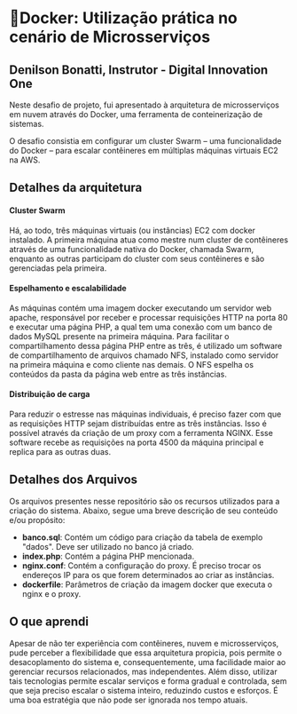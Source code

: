 # 🐋Docker: Utilização prática no cenário de Microsserviços
## Denilson Bonatti, Instrutor - Digital Innovation One

Neste desafio de projeto, fui apresentado à arquitetura de microsserviços em nuvem através do Docker, uma ferramenta de conteinerização de sistemas.

O desafio consistia em configurar um cluster Swarm – uma funcionalidade do Docker – para escalar contêineres em múltiplas máquinas virtuais EC2 na AWS.

## Detalhes da arquitetura
#### Cluster Swarm

Há, ao todo, três máquinas virtuais (ou instâncias) EC2 com docker instalado. A primeira máquina atua como mestre num cluster de contêineres através de uma funcionalidade nativa do Docker, chamada Swarm, enquanto as outras participam do cluster com seus contêineres e são gerenciadas pela primeira.

#### Espelhamento e escalabilidade

As máquinas contém uma imagem docker executando um servidor web apache, responsável por receber e processar requisições HTTP na porta 80 e executar uma página PHP, a qual tem uma conexão com um banco de dados MySQL presente na primeira máquina. Para facilitar o compartilhamento dessa página PHP entre as três, é utilizado um software de compartilhamento de arquivos chamado NFS, instalado como servidor na primeira máquina e como cliente nas demais. O NFS espelha os conteúdos da pasta da página web entre as três instâncias.

#### Distribuição de carga

Para reduzir o estresse nas máquinas individuais, é preciso fazer com que as requisições HTTP sejam distribuídas entre as três instâncias. Isso é possível através da criação de um proxy com a ferramenta NGINX. Esse software recebe as requisições na porta 4500 da máquina principal e replica para as outras duas.

## Detalhes dos Arquivos

Os arquivos presentes nesse repositório são os recursos utilizados para a criação do sistema. Abaixo, segue uma breve descrição de seu conteúdo e/ou propósito:
- **banco.sql**: Contém um código para criação da tabela de exemplo "dados". Deve ser utilizado no banco já criado.
- **index.php**: Contém a página PHP mencionada.
- **nginx.conf**: Contém a configuração do proxy. É preciso trocar os endereços IP para os que forem determinados ao criar as instâncias.
- **dockerfile**: Parâmetros de criação da imagem docker que executa o nginx e o proxy.

## O que aprendi

Apesar de não ter experiência com contêineres, nuvem e microsserviços, pude perceber a flexibilidade que essa arquitetura propicia, pois permite o desacoplamento do sistema e, consequentemente, uma facilidade maior ao gerenciar recursos relacionados, mas independentes. Além disso, utilizar tais tecnologias permite escalar serviços e forma gradual e controlada, sem que seja preciso escalar o sistema inteiro, reduzindo custos e esforços. É uma boa estratégia que não pode ser ignorada nos tempo atuais.

